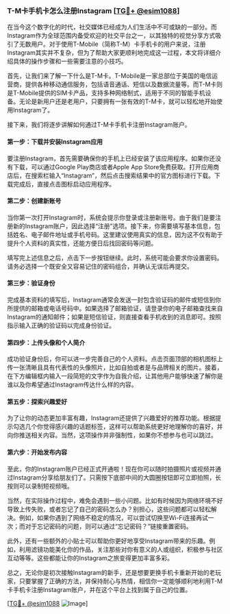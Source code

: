 ### T-M卡手机卡怎么注册Instagram [[TG💪+ @esim1088](https://t.me/s/esim1088)]

在当今这个数字化的时代，社交媒体已经成为人们生活中不可或缺的一部分。而Instagram作为全球范围内备受欢迎的社交平台之一，以其独特的视觉分享方式吸引了无数用户。对于使用T-Mobile（简称T-M）卡手机卡的用户来说，注册Instagram其实并不复杂，但为了帮助大家更顺利地完成这一过程，本文将详细介绍具体的操作步骤和一些需要注意的小技巧。

首先，让我们来了解一下什么是T-M卡。T-Mobile是一家总部位于美国的电信运营商，提供各种移动通信服务，包括语音通话、短信以及数据流量等。而T-M卡则是T-Mobile提供的SIM卡产品，支持多种网络制式，适用于不同的智能手机设备。无论是新用户还是老用户，只要拥有一张有效的T-M卡，就可以轻松地开始使用Instagram了。

接下来，我们将逐步讲解如何通过T-M卡手机卡注册Instagram账户。

#### 第一步：下载并安装Instagram应用

要注册Instagram，首先需要确保你的手机上已经安装了该应用程序。如果你还没有下载，可以通过Google Play商店或者Apple App Store免费获取。打开应用商店后，在搜索栏输入“Instagram”，然后点击搜索结果中的官方图标进行下载。下载完成后，直接点击图标启动应用程序。

#### 第二步：创建新账号

当你第一次打开Instagram时，系统会提示你登录或注册新账号。由于我们是要注册新的Instagram账户，因此选择“注册”选项。接下来，你需要填写基本信息，包括姓名、电子邮件地址或手机号码。这里建议使用真实的信息，因为这不仅有助于提升个人资料的真实性，还能方便日后找回密码等问题。

填写完上述信息之后，点击下一步按钮继续。此时，系统可能会要求你设置密码。请务必选择一个既安全又容易记住的密码组合，并确认无误后再提交。

#### 第三步：验证身份

完成基本资料的填写后，Instagram通常会发送一封包含验证码的邮件或短信到你所提供的邮箱或电话号码中。如果选择了邮箱验证，请登录你的电子邮箱查找来自Instagram的通知邮件；如果是短信验证，则直接查看手机收到的消息即可。按照指示输入正确的验证码以完成身份验证。

#### 第四步：上传头像和个人简介

成功验证身份后，你可以进一步完善自己的个人资料。点击页面顶部的相机图标上传一张清晰且具有代表性的头像照片，比如自拍或者是与品牌相关的图片。接着，在下方编辑框内输入一段简短的文字作为自我介绍，让其他用户能够快速了解你是谁以及你希望通过Instagram传达什么样的内容。

#### 第五步：探索兴趣爱好

为了让你的动态更加丰富有趣，Instagram还提供了兴趣爱好的推荐功能。根据提示勾选几个你觉得感兴趣的话题标签，这样可以帮助系统更好地理解你的喜好，并向你推送相关内容。当然，这项操作并非强制性，如果你不想参与也可以跳过。

#### 第六步：开始发布内容

至此，你的Instagram账户已经正式开通啦！现在你可以随时拍摄照片或视频并通过Instagram分享给朋友们了。只需按下底部中间的大圆圈按钮即可立即拍照，长按则可以录制短视频哦。

当然，在实际操作过程中，难免会遇到一些小问题。比如有时候因为网络环境不好导致上传失败，或者忘记了自己的密码怎么办？别担心，这些问题都可以轻松解决。例如，如果你遇到了网络不稳定的情况，可以尝试切换至Wi-Fi连接再试一次；而对于忘记密码的问题，则可以通过“忘记密码？”链接重置密码。

此外，还有一些额外的小贴士可以帮助你更好地享受Instagram带来的乐趣。例如，利用滤镜功能美化你的作品，关注那些对你有意义的人或组织，积极参与社区互动等等。这些都能让你的Instagram之旅变得更加丰富多彩。

总之，无论你是初次接触Instagram的新手，还是想要更换手机卡重新开始的老玩家，只要掌握了正确的方法，并保持耐心与热情，相信你一定能够顺利地利用T-M卡手机卡注册Instagram账户，并在这个平台上找到属于自己的位置。

[[TG💪+ @esim1088](https://t.me/s/esim1088) ![Image](https://i.postimg.cc/4NQfJmqS/Snipaste-2025-05-13-00-14-12.png)]